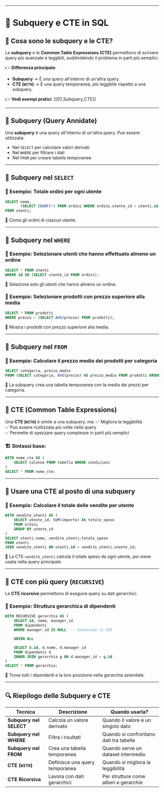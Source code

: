 
---
# 📌 Subquery e CTE in SQL

## 🔎 Cosa sono le subquery e le CTE?
Le **subquery** e le **Common Table Expressions (CTE)** permettono di scrivere query più avanzate e leggibili, suddividendo il problema in parti più semplici.

👉 **Differenza principale**:
- **Subquery** → È una query all'interno di un'altra query.
- **CTE (`WITH`)** → È una query temporanea, più leggibile rispetto a una subquery.



👉 **Vedi esempi pratici**: [[07_Subquery_CTE]]


---

## 📌 Subquery (Query Annidate)
Una **subquery** è una query all'interno di un'altra query. Può essere utilizzata:
- Nel `SELECT` per calcolare valori derivati
- Nel `WHERE` per filtrare i dati
- Nel `FROM` per creare tabelle temporanee

---

## 🎯 Subquery nel `SELECT`
### 🔹 Esempio: Totale ordini per ogni utente
```sql
SELECT nome, 
       (SELECT COUNT(*) FROM ordini WHERE ordini.utente_id = utenti.id) AS numero_ordini
FROM utenti;
````

📌 Conta gli ordini di ciascun utente.

---

## 🎯 Subquery nel `WHERE`

### 🔹 Esempio: Selezionare utenti che hanno effettuato almeno un ordine

```sql
SELECT * FROM utenti
WHERE id IN (SELECT utente_id FROM ordini);
```

📌 Seleziona solo gli utenti che hanno almeno un ordine.

### 🔹 Esempio: Selezionare prodotti con prezzo superiore alla media

```sql
SELECT * FROM prodotti
WHERE prezzo > (SELECT AVG(prezzo) FROM prodotti);
```

📌 Mostra i prodotti con prezzo superiore alla media.

---

## 🎯 Subquery nel `FROM`

### 🔹 Esempio: Calcolare il prezzo medio dei prodotti per categoria

```sql
SELECT categoria, prezzo_medio
FROM (SELECT categoria, AVG(prezzo) AS prezzo_medio FROM prodotti GROUP BY categoria) AS media_prodotti;
```

📌 La subquery crea una tabella temporanea con la media dei prezzi per categoria.

---

## 📌 CTE (Common Table Expressions)

Una **CTE (`WITH`)** è simile a una subquery, ma: 
✅ Migliora la leggibilità  
✅ Può essere riutilizzata più volte nella query  
✅ Permette di spezzare query complesse in parti più semplici

### 🏗️ Sintassi base:

```sql
WITH nome_cte AS (
    SELECT colonne FROM tabella WHERE condizioni
)
SELECT * FROM nome_cte;
```

---

## 🎯 Usare una CTE al posto di una subquery

### 🔹 Esempio: Calcolare il totale delle vendite per utente

```sql
WITH vendite_utenti AS (
    SELECT utente_id, SUM(importo) AS totale_speso
    FROM ordini
    GROUP BY utente_id
)
SELECT utenti.nome, vendite_utenti.totale_speso
FROM utenti
JOIN vendite_utenti ON utenti.id = vendite_utenti.utente_id;
```

📌 La CTE `vendite_utenti` calcola il totale speso da ogni utente, poi viene usata nella query principale.

---

## 🎯 CTE con più query (`RECURSIVE`)

Le **CTE ricorsive** permettono di eseguire query su dati gerarchici.

### 🔹 Esempio: Struttura gerarchica di dipendenti

```sql
WITH RECURSIVE gerarchia AS (
    SELECT id, nome, manager_id
    FROM dipendenti
    WHERE manager_id IS NULL  -- Seleziona il CEO

    UNION ALL

    SELECT d.id, d.nome, d.manager_id
    FROM dipendenti d
    INNER JOIN gerarchia g ON d.manager_id = g.id
)
SELECT * FROM gerarchia;
```

📌 Trova tutti i dipendenti e la loro posizione nella gerarchia aziendale.

---

## 🔍 Riepilogo delle Subquery e CTE

|Tecnica|Descrizione|Quando usarla?|
|---|---|---|
|**Subquery nel SELECT**|Calcola un valore derivato|Quando il valore è un singolo dato|
|**Subquery nel WHERE**|Filtra i risultati|Quando si confrontano dati tra tabelle|
|**Subquery nel FROM**|Crea una tabella temporanea|Quando serve un dataset intermedio|
|**CTE (`WITH`)**|Definisce una query temporanea|Quando si migliora la leggibilità|
|**CTE Ricorsiva**|Lavora con dati gerarchici|Per strutture come alberi e gerarchie|
